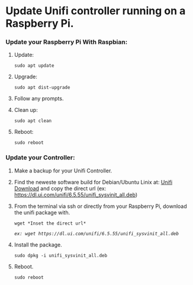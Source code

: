 # Update Unifi controller running on a Raspberry Pi.

### Update your Raspberry Pi With Raspbian:

1. Update: 

    `sudo apt update`

2. Upgrade: 

    `sudo apt dist-upgrade`

3. Follow any prompts.

4. Clean up: 

    `sudo apt clean`

5. Reboot:

    `sudo reboot`


### Update your Controller:
1. Make a backup for your Unifi Controller. 

2. Find the neweste software build for Debian/Ubuntu Linix at: [Unifi Download](https://www.ui.com/download/unifi/)
and copy the direct url (ex: https://dl.ui.com/unifi/6.5.55/unifi_sysvinit_all.deb)

3. From the terminal via ssh or directly from your Raspberry Pi, download the unifi package with.

    `wget *Inset the direct url*`
    
    *`ex: wget https://dl.ui.com/unifi/6.5.55/unifi_sysvinit_all.deb`*

4. Install the package.

    `sudo dpkg -i unifi_sysvinit_all.deb`

5. Reboot.

    `sudo reboot`

